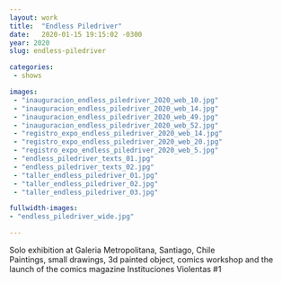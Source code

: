 ```yaml
---
layout: work
title:  "Endless Piledriver"
date:   2020-01-15 19:15:02 -0300
year: 2020
slug: endless-piledriver

categories:
 - shows

images:
 - "inauguracion_endless_piledriver_2020_web_10.jpg"
 - "inauguracion_endless_piledriver_2020_web_14.jpg"
 - "inauguracion_endless_piledriver_2020_web_49.jpg"
 - "inauguracion_endless_piledriver_2020_web_52.jpg"
 - "registro_expo_endless_piledriver_2020_web_14.jpg"
 - "registro_expo_endless_piledriver_2020_web_20.jpg"
 - "registro_expo_endless_piledriver_2020_web_5.jpg"
 - "endless_piledriver_texts_01.jpg"
 - "endless_piledriver_texts_02.jpg"
 - "taller_endless_piledriver_01.jpg"
 - "taller_endless_piledriver_02.jpg"
 - "taller_endless_piledriver_03.jpg"

fullwidth-images:
- "endless_piledriver_wide.jpg"

---
```


Solo exhibition at Galeria Metropolitana, Santiago, Chile <br>
Paintings, small drawings, 3d painted object, comics workshop and the launch of the comics magazine Instituciones Violentas #1